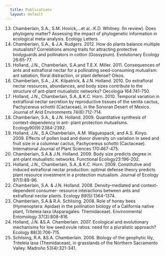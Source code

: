 ```yaml
---
  title: Publications
  layout: default
---
```


13. Chamberlain, S.A., S.M. Hovick,...et al...K.D. Whitney. (In review). Does phylogeny matter? Assessing the impact of phylogenetic information in ecological meta-analysis.  Ecology Letters. 
12. Chamberlain, S.A., & J.A. Rudgers. 2012. How do plants balance multiple mutualists? 	Correlations among traits for attracting protective bodyguards and pollinators in cotton 	(Gossypium). Evolutionary Ecology 26:65-77. 
11. Holland, J.N., Chamberlain, S.A.and T.E.X. Miller. 2011. Consequences of ants and 	extrafloral nectar for a pollinating seed-consuming mutualism: ant satiation, floral 	distraction, or plant defense? Oikos.
10. Chamberlain, S.A., J.K. Kilpatrick, & J.N. Holland. 2010. Do extrafloral nectar resources, 	abundances, and body sizes contribute to the structure of ant-plant mutualistic networks? 	Oecologia 164:741-750.
9. Holland, J.N., Chamberlain, S.A.,& K.C. Horn. 2010. Temporal variation in extrafloral nectar 	secretion by reproductive tissues of the senita cactus, Pachycereus schottii (Cactaceae), in 	the Sonoran Desert of Mexico. Journal of Arid Environments 74(6):712-714.
8. Chamberlain, S.A., & J.N. Holland. 2009. Quantitative synthesis of context-dependency in ant-	plant protection mutualisms. Ecology90(9):2384-2392. 
7. Holland, J.N., S.A.Chamberlain, A.M. Waguespack, and A.S. Kinyo. 2009. Effects of pollen 	load and donor diversity on variation in seed and fruit size in a columnar cactus, 	Pachycereus schottii (Cactaceae). International Journal of Plant Sciences 170:467-475. 
6. Chamberlain, S.A.& J.N. Holland. 2009. Body size predicts degree in ant-plant mutualistic 	networks. Functional Ecology23:196-202.
5. Holland, J.N., Chamberlain, S.A.,& K.C. Horn. 2009. Constitutive and induced extrafloral 	nectar production: optimal defense theory predicts plant resource investment in a protection 	mutualism. Journal of Ecology 97(1):89-96.
4. Chamberlain, S.A. & J.N. Holland. 2008. Density-mediated and context-dependent consumer-	resource interactions between ants and extrafloral nectar plants. Ecology 89(5):1364-1374.
3. Chamberlain, S.A.& R.A. Schlising. 2008. Role of honey bees (Hymenoptera: Apidae) in the 	pollination biology of a California native plant, Triteleia laxa (Asparagales: Themidaceae). 	Environmental Entomology 37(3):808-816.
2. Holland, J.N. &S.A. Chamberlain. 2007. Ecological and evolutionary mechanisms for low 	seed:ovule ratios: need for a pluralistic approach? Ecology 88(3):706-715.
1. Schlising, R.A. &S.A. Chamberlain. 2006. Biology of the geophytic lily, Triteleia laxa	(Themidaceae), in grasslands of the Northern Sacramento Valley. Madroño 53(4):321-341.